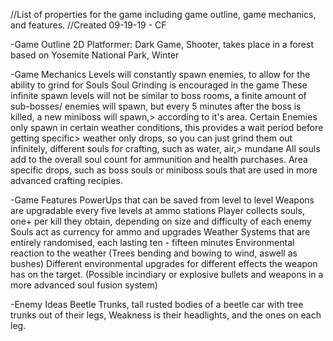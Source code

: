 //List of properties for the game including game outline, game mechanics, and features.
//Created 09-19-19 - CF

-Game Outline
2D Platformer: Dark Game, Shooter, takes place in a forest based on Yosemite National Park, Winter



-Game Mechanics
Levels will constantly spawn enemies, to allow for the ability to grind for Souls
Soul Grinding is encouraged in the game
These infinite spawn levels will not be similar to boss rooms, a finite amount of sub-bosses/
enemies will spawn, but every 5 minutes after the boss is killed, a new miniboss will spawn,>
according to it's area.
Certain Enemies only spawn in certain weather conditions, this provides a wait period before getting specific>
weather only drops, so you can just grind them out infinitely, different souls for crafting, such as water, air,>
mundane
All souls add to the overall soul count for ammunition and health purchases.
Area specific drops, such as boss souls or miniboss souls that are used in more advanced crafting recipies.

-Game Features
PowerUps that can be saved from level to level
Weapons are upgradable every five levels at ammo stations
Player collects souls, one+ per kill they obtain, depending on size and difficulty of each enemy
Souls act as currency for ammo and upgrades
Weather Systems that are entirely randomised, each lasting ten - fifteen minutes
Environmental reaction to the weather (Trees bending and bowing to wind, aswell as bushes)
Different environmental upgrades for different effects the weapon has on the target.
(Possible incindiary or explosive bullets and weapons in a more advanced soul fusion system)

-Enemy Ideas
Beetle Trunks, tall rusted bodies of a beetle car with tree trunks out of their legs, Weakness is their headlights, and the ones on each leg.
